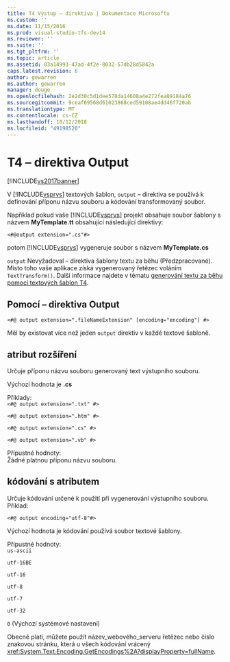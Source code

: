 ```yaml
---
title: T4 Výstup – direktiva | Dokumentace Microsoftu
ms.custom: ''
ms.date: 11/15/2016
ms.prod: visual-studio-tfs-dev14
ms.reviewer: ''
ms.suite: ''
ms.tgt_pltfrm: ''
ms.topic: article
ms.assetid: 03a14993-47ad-4f2e-8032-57db28d5842a
caps.latest.revision: 6
author: gewarren
ms.author: gewarren
manager: douge
ms.openlocfilehash: 2e2d30c5d1dee578da14608a4e272fea09184a76
ms.sourcegitcommit: 9ceaf69568d61023868ced59108ae4dd46f720ab
ms.translationtype: MT
ms.contentlocale: cs-CZ
ms.lasthandoff: 10/12/2018
ms.locfileid: "49198520"
---
```

# <a name="t4-output-directive"></a>T4 – direktiva Output
[!INCLUDE[vs2017banner](../includes/vs2017banner.md)]

V [!INCLUDE[vsprvs](../includes/vsprvs-md.md)] textových šablon, `output` – direktiva se používá k definování příponu názvu souboru a kódování transformovaný soubor.  
  
 Například pokud vaše [!INCLUDE[vsprvs](../includes/vsprvs-md.md)] projekt obsahuje soubor šablony s názvem **MyTemplate.tt** obsahující následující direktivy:  
  
 `<#@output extension=".cs"#>`  
  
 potom [!INCLUDE[vsprvs](../includes/vsprvs-md.md)] vygeneruje soubor s názvem **MyTemplate.cs**  
  
 `output` Nevyžadoval – direktiva šablony textu za běhu (Předzpracované). Místo toho vaše aplikace získá vygenerovaný řetězec voláním `TextTransform()`. Další informace najdete v tématu [generování textu za běhu pomocí textových šablon T4](../modeling/run-time-text-generation-with-t4-text-templates.md).  
  
## <a name="using-the-output-directive"></a>Pomocí – direktiva Output  
  
```  
<#@ output extension=".fileNameExtension" [encoding="encoding"] #>  
```  
  
 Měl by existovat více než jeden `output` direktiv v každé textové šabloně.  
  
## <a name="extension-attribute"></a>atribut rozšíření  
 Určuje příponu názvu souboru generovaný text výstupního souboru.  
  
 Výchozí hodnota je **.cs**  
  
 Příklady:  
 `<#@ output extension=".txt" #>`  
  
 `<#@ output extension=".htm" #>`  
  
 `<#@ output extension=".cs" #>`  
  
 `<#@ output extension=".vb" #>`  
  
 Přípustné hodnoty:  
 Žádné platnou příponu názvu souboru.  
  
## <a name="encoding-attribute"></a>kódování s atributem  
 Určuje kódování určené k použití při vygenerování výstupního souboru. Příklad:  
  
 `<#@ output encoding="utf-8"#>`  
  
 Výchozí hodnota je kódování používá soubor textové šablony.  
  
 Přípustné hodnoty:  
 `us-ascii`  
  
 `utf-16BE`  
  
 `utf-16`  
  
 `utf-8`  
  
 `utf-7`  
  
 `utf-32`  
  
 `0` (Výchozí systémové nastavení)  
  
 Obecně platí, můžete použít název_webového_serveru řetězec nebo číslo znakovou stránku, která u všech kódování vrácený <xref:System.Text.Encoding.GetEncodings%2A?displayProperty=fullName>.



